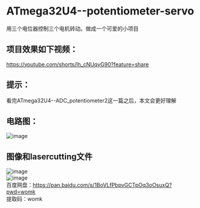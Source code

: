 # ATmega32U4--potentiometer-servo
用三个电位器控制三个电机转动。做成一个可爱的小项目  

## 项目效果如下视频：  
https://youtube.com/shorts/lh_cNUqyG90?feature=share  

## 提示：  
看完ATmega32U4--ADC_potentiometer2这一篇之后，本文会更好理解

## 电路图：  
![image](https://github.com/wenxiwei00/ATmega32U4--potentiometer-servo/assets/114196821/184dec57-472b-47ef-9a96-4766a6a46108)  

## 图像和lasercutting文件  
![image](https://github.com/wenxiwei00/ATmega32U4--potentiometer-servo/assets/114196821/6df534b6-ec9c-486e-a833-599057849a49)  
![image](https://github.com/wenxiwei00/ATmega32U4--potentiometer-servo/assets/114196821/474c3016-fb5d-40c1-b52b-10951ed5c4fd)  
百度网盘：https://pan.baidu.com/s/1BoVLfPbpvGCTpOq3oOsuxQ?pwd=womk   
提取码：womk
